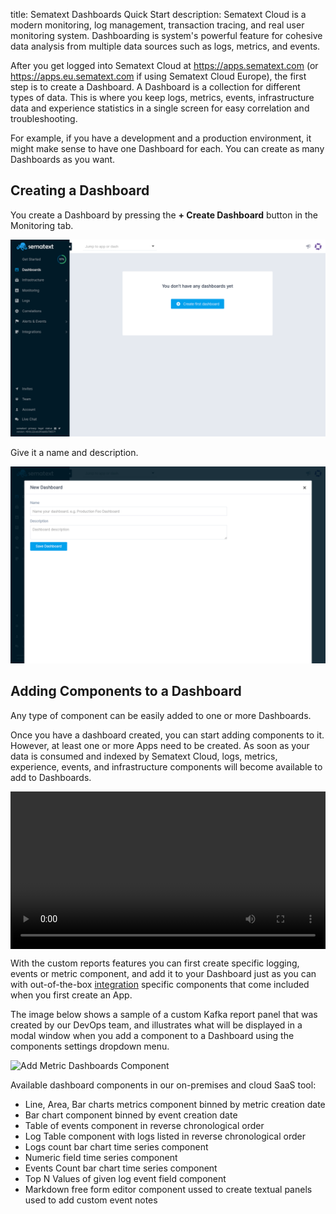title: Sematext Dashboards Quick Start
description: Sematext Cloud is a modern monitoring, log management, transaction tracing, and real user monitoring system. Dashboarding is system's powerful feature for cohesive data analysis from multiple data sources such as logs, metrics, and events. 


After you get logged into Sematext Cloud at <https://apps.sematext.com> (or <https://apps.eu.sematext.com> if using Sematext Cloud Europe), the first step is to create a Dashboard. A Dashboard is a collection for different types of data. This is where you keep logs, metrics, events, infrastructure data and experience statistics in a single screen for easy correlation and troubleshooting.

For example, if you have a development and a production environment, it might make sense to have one Dashboard for each. You can create as many Dashboards as you want.

## Creating a Dashboard

You create a Dashboard by pressing the **+ Create Dashboard** button in the Monitoring tab.

![Create a new Dashboard](../images/dashboards/create-dash.png)

Give it a name and description.

![Name the Dashboard](../images/dashboards/name-dash.png)

## Adding Components to a Dashboard

Any type of component can be easily added to one or more Dashboards.

Once you have a dashboard created, you can start adding components to it. However, at least one or more Apps need to be created. As soon as your data is consumed and indexed by Sematext Cloud, logs, metrics, experience, events, and infrastructure components will become available to add to Dashboards. 

<video style="display:block; width:100%; height:auto;" controls autoplay loop>
  <source src="https://sematext.com/wp-content/uploads/2019/07/add-components-to-dash-long.mp4" type="video/mp4" />
</video>

With the custom reports features you can first create specific logging, events or metric component, and add it to your Dashboard just as you can with out-of-the-box [integration](/integration/) specific components that come included when you first create an App.

The image below shows a sample of a custom Kafka report panel that was created by our DevOps team, and illustrates what will be displayed in a modal window when you add a component to a Dashboard using the components settings dropdown menu.

![Add Metric Dashboards Component](https://sematext.com/docs/images/guide/dashboards/add-metric-report-to-dashboard.png "Add Metric Dashboards Component")

Available dashboard components in our on-premises and cloud SaaS tool:

- Line, Area, Bar charts metrics component binned by metric creation date
- Bar chart component binned by event creation date
- Table of events component in reverse chronological order
- Log Table component with logs listed in reverse chronological order
- Logs count bar chart time series component 
- Numeric field time series component 
- Events Count bar chart time series component
- Top N Values of given log event field component
- Markdown free form editor component ussed to create textual panels used to add custom event notes
